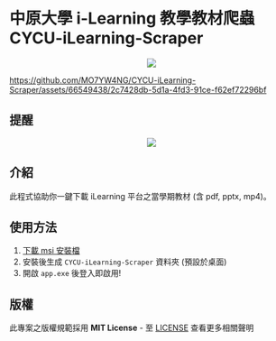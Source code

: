 # 中原大學 i-Learning 教學教材爬蟲 CYCU-iLearning-Scraper
<p align="center">
  <img src="https://i.imgur.com/xuqNQMN.png" />
</p>

https://github.com/MO7YW4NG/CYCU-iLearning-Scraper/assets/66549438/2c7428db-5d1a-4fd3-91ce-f62ef72296bf

## 提醒
<p align="center">
  <img src="https://www.lhu.edu.tw/psmart/ex/2019%E6%B5%B7%E5%A0%B1.jpg" />
</p>

## 介紹
此程式協助你一鍵下載 iLearning 平台之當學期教材 (含 pdf, pptx, mp4)。
## 使用方法

1. [下載 msi 安裝檔](https://github.com/MO7YW4NG/CYCU-iLearning-Scraper/releases)
2. 安裝後生成 `CYCU-iLearning-Scraper` 資料夾 (預設於桌面)
3. 開啟 `app.exe` 後登入即啟用!

## 版權
此專案之版權規範採用 **MIT License** - 至 [LICENSE](LICENSE) 查看更多相關聲明
